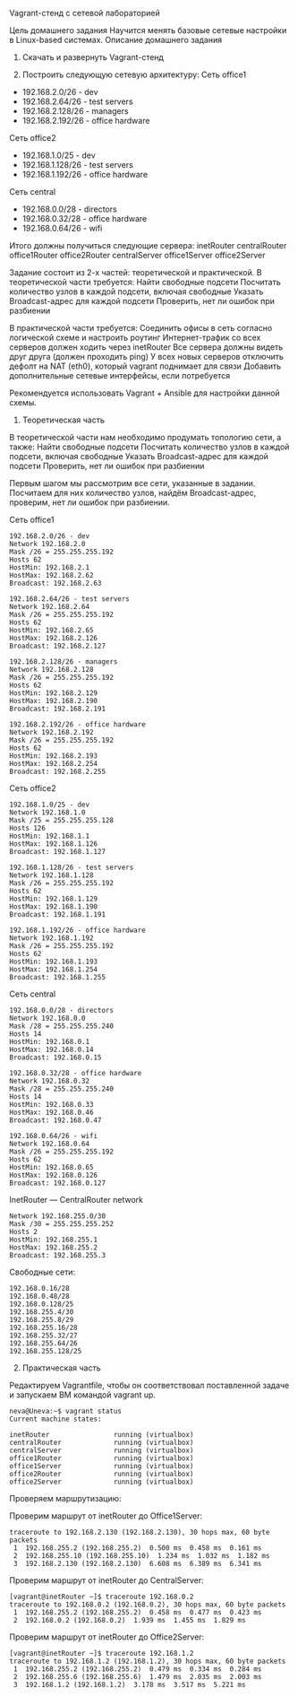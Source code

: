 Vagrant-стенд c сетевой лабораторией

Цель домашнего задания
Научится менять базовые сетевые настройки в Linux-based системах.
Описание домашнего задания

1. Скачать и развернуть Vagrant-стенд 

2. Построить следующую сетевую архитектуру:
Сеть office1
- 192.168.2.0/26      - dev
- 192.168.2.64/26     - test servers
- 192.168.2.128/26    - managers
- 192.168.2.192/26    - office hardware

Сеть office2
- 192.168.1.0/25      - dev
- 192.168.1.128/26    - test servers
- 192.168.1.192/26    - office hardware

Сеть central
- 192.168.0.0/28     - directors
- 192.168.0.32/28    - office hardware
- 192.168.0.64/26    - wifi


Итого должны получиться следующие сервера:
inetRouter
centralRouter
office1Router
office2Router
centralServer
office1Server
office2Server

Задание состоит из 2-х частей: теоретической и практической.
В теоретической части требуется: 
Найти свободные подсети
Посчитать количество узлов в каждой подсети, включая свободные
Указать Broadcast-адрес для каждой подсети
Проверить, нет ли ошибок при разбиении

В практической части требуется: 
Соединить офисы в сеть согласно логической схеме и настроить роутинг
Интернет-трафик со всех серверов должен ходить через inetRouter
Все сервера должны видеть друг друга (должен проходить ping)
У всех новых серверов отключить дефолт на NAT (eth0), который vagrant поднимает для связи
Добавить дополнительные сетевые интерфейсы, если потребуется

Рекомендуется использовать Vagrant + Ansible для настройки данной схемы. 

1. Теоретическая часть

В теоретической части нам необходимо продумать топологию сети, а также:
Найти свободные подсети
Посчитать количество узлов в каждой подсети, включая свободные
Указать Broadcast-адрес для каждой подсети
Проверить, нет ли ошибок при разбиении

Первым шагом мы рассмотрим все сети, указанные в задании. Посчитаем для них количество узлов, найдём Broadcast-адрес, проверим, нет ли ошибок при разбиении.

Сеть office1

```
192.168.2.0/26 - dev
Network 192.168.2.0
Mask /26 = 255.255.255.192
Hosts 62
HostMin: 192.168.2.1
HostMax: 192.168.2.62
Broadcast: 192.168.2.63

192.168.2.64/26 - test servers
Network 192.168.2.64
Mask /26 = 255.255.255.192
Hosts 62
HostMin: 192.168.2.65
HostMax: 192.168.2.126
Broadcast: 192.168.2.127

192.168.2.128/26 - managers
Network 192.168.2.128
Mask /26 = 255.255.255.192
Hosts 62
HostMin: 192.168.2.129
HostMax: 192.168.2.190
Broadcast: 192.168.2.191

192.168.2.192/26 - office hardware
Network 192.168.2.192
Mask /26 = 255.255.255.192
Hosts 62
HostMin: 192.168.2.193
HostMax: 192.168.2.254
Broadcast: 192.168.2.255
```

Сеть office2

```
192.168.1.0/25 - dev
Network 192.168.1.0
Mask /25 = 255.255.255.128
Hosts 126
HostMin: 192.168.1.1
HostMax: 192.168.1.126
Broadcast: 192.168.1.127

192.168.1.128/26 - test servers
Network 192.168.1.128
Mask /26 = 255.255.255.192
Hosts 62
HostMin: 192.168.1.129
HostMax: 192.168.1.190
Broadcast: 192.168.1.191

192.168.1.192/26 - office hardware
Network 192.168.1.192
Mask /26 = 255.255.255.192
Hosts 62
HostMin: 192.168.1.193
HostMax: 192.168.1.254
Broadcast: 192.168.1.255
```

Сеть central

```
192.168.0.0/28 - directors
Network 192.168.0.0
Mask /28 = 255.255.255.240
Hosts 14
HostMin: 192.168.0.1
HostMax: 192.168.0.14
Broadcast: 192.168.0.15

192.168.0.32/28 - office hardware
Network 192.168.0.32
Mask /28 = 255.255.255.240
Hosts 14
HostMin: 192.168.0.33
HostMax: 192.168.0.46
Broadcast: 192.168.0.47

192.168.0.64/26 - wifi
Network 192.168.0.64
Mask /26 = 255.255.255.192
Hosts 62
HostMin: 192.168.0.65
HostMax: 192.168.0.126
Broadcast: 192.168.0.127
```

InetRouter — CentralRouter network

```
Network 192.168.255.0/30
Mask /30 = 255.255.255.252
Hosts 2
HostMin: 192.168.255.1
HostMax: 192.168.255.2
Broadcast: 192.168.255.3
```

Свободные сети:

```
192.168.0.16/28 
192.168.0.48/28
192.168.0.128/25
192.168.255.4/30
192.168.255.8/29
192.168.255.16/28
192.168.255.32/27
192.168.255.64/26
192.168.255.128/25
```

2. Практическая часть

Редактируем Vagrantfile, чтобы он соответствовал поставленной задаче и запускаем ВМ командой vagrant up.

```
neva@Uneva:~$ vagrant status
Current machine states:

inetRouter                running (virtualbox)
centralRouter             running (virtualbox)
centralServer             running (virtualbox)
office1Router             running (virtualbox)
office1Server             running (virtualbox)
office2Router             running (virtualbox)
office2Server             running (virtualbox)
```

Проверяем маршрутизацию:

Проверим маршрут от inetRouter до Office1Server:

```
traceroute to 192.168.2.130 (192.168.2.130), 30 hops max, 60 byte packets
 1  192.168.255.2 (192.168.255.2)  0.500 ms  0.458 ms  0.161 ms
 2  192.168.255.10 (192.168.255.10)  1.234 ms  1.032 ms  1.182 ms
 3  192.168.2.130 (192.168.2.130)  6.608 ms  6.389 ms  6.341 ms
```

Проверим маршрут от inetRouter до CentralServer:

```
[vagrant@inetRouter ~]$ traceroute 192.168.0.2
traceroute to 192.168.0.2 (192.168.0.2), 30 hops max, 60 byte packets
 1  192.168.255.2 (192.168.255.2)  0.458 ms  0.477 ms  0.423 ms
 2  192.168.0.2 (192.168.0.2)  1.939 ms  1.455 ms  1.829 ms
```

Проверим маршрут от inetRouter до Office2Server:

```
[vagrant@inetRouter ~]$ traceroute 192.168.1.2
traceroute to 192.168.1.2 (192.168.1.2), 30 hops max, 60 byte packets
 1  192.168.255.2 (192.168.255.2)  0.479 ms  0.334 ms  0.284 ms
 2  192.168.255.6 (192.168.255.6)  1.479 ms  2.035 ms  2.003 ms
 3  192.168.1.2 (192.168.1.2)  3.178 ms  3.517 ms  5.221 ms
```















